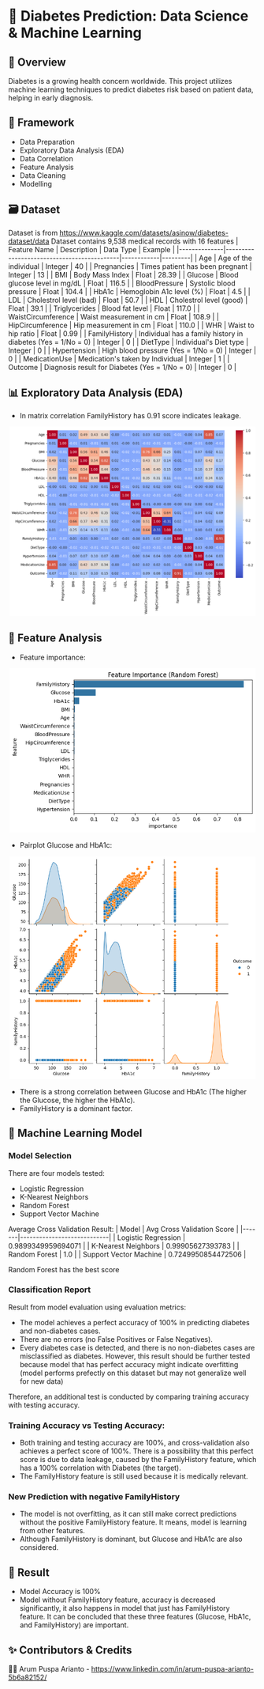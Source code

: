# 🏥 Diabetes Prediction: Data Science & Machine Learning

## 🚀 Overview
Diabetes is a growing health concern worldwide. This project utilizes machine learning techniques to predict diabetes risk based on patient data, helping in early diagnosis.

## 📝 Framework
- Data Preparation
- Exploratory Data Analysis (EDA)
- Data Correlation
- Feature Analysis
- Data Cleaning
- Modelling

## 🗃️ Dataset
Dataset is from https://www.kaggle.com/datasets/asinow/diabetes-dataset/data
Dataset contains 9,538 medical records with 16 features
| Feature Name  | Description                                  | Data Type  | Example |
|--------------|--------------------------------------------|------------|---------|
| Age      | Age of the individual             | Integer    | 40     |
| Pregnancies | Times patient has been pregnant          | Integer    | 13      |
| BMI          | Body Mass Index                          | Float    | 28.39    |
| Glucose          | Blood glucose level in mg/dL                    | Float    | 116.5      |
| BloodPressure | Systolic blood pressure     | Float | 104.4     |
| HbA1c | Hemoglobin A1c level (%)     | Float | 4.5     |
| LDL | Cholestrol level (bad)     | Float | 50.7     |
| HDL | Cholestrol level (good)    | Float | 39.1     |
| Triglycerides | Blood fat level     | Float | 117.0     |
| WaistCircumference | Waist measurement in cm     | Float | 108.9     |
| HipCircumference | Hip measurement in cm     | Float | 110.0     |
| WHR | Waist to hip ratio     | Float | 0.99     |
| FamilyHistory | Individual has a family history in diabetes (Yes = 1/No = 0)     | Integer | 0     |
| DietType | Individual's Diet type     | Integer | 0     |
| Hypertension | High blood pressure (Yes = 1/No = 0)    | Integer | 0     |
| MedicationUse | Medication's taken by Individual     | Integer | 1     |
| Outcome | Diagnosis result for Diabetes (Yes = 1/No = 0)    | Integer | 0     |

## 📊 Exploratory Data Analysis (EDA)
- In matrix correlation FamilyHistory has 0.91 score indicates leakage.
<p align="center">
<img src="Images/Matrix_Correlation.png" width="500">
</p>


## 📑 Feature Analysis
- Feature importance:
<p align="center">
<img src="Images/Feature_Importance.png" width="500">
</p>

- Pairplot Glucose and HbA1c:
<p align="center">
<img src="Images/Pairplot.png" width="500">
</p>

- There is a strong correlation between Glucose and HbA1c (The higher the Glucose, the higher the HbA1c).
- FamilyHistory is a dominant factor.

## 🤖 Machine Learning Model
### Model Selection
There are four models tested:
- Logistic Regression
- K-Nearest Neighbors
- Random Forest
- Support Vector Machine

Average Cross Validation Result:
| Model | Avg Cross Validation Score |
|-------|----------------------------|
| Logistic Regression | 0.9899349959694071 |
| K-Nearest Neighbors | 0.99905627393783 |
| Random Forest | 1.0 |
| Support Vector Machine | 0.7249950854472506 |

Random Forest has the best score

###  Classification Report
Result from model evaluation using evaluation metrics:
- The model achieves a perfect accuracy of 100% in predicting diabetes and non-diabetes cases.
- There are no errors (no False Positives or False Negatives).
- Every diabetes case is detected, and there is no non-diabetes cases are misclassified as diabetes.
However, this result should be further tested because model that has perfect accuracy might indicate overfitting (model performs prefectly on this dataset but may not generalize well for new data)

Therefore, an additional test is conducted by comparing training accuracy with testing accuracy.

### Training Accuracy vs Testing Accuracy:
- Both training and testing accuracy are 100%, and cross-validation also achieves a perfect score of 100%.
There is a possibility that this perfect score is due to data leakage, caused by the FamilyHistory feature, which has a 100% correlation with Diabetes (the target).
- The FamilyHistory feature is still used because it is medically relevant.

### New Prediction with negative FamilyHistory
- The model is not overfitting, as it can still make correct predictions without the positive FamilyHistory feature.
It means, model is learning from other features.
- Although FamilyHistory is dominant, but Glucose and HbA1c are also considered.

## 🎉 Result
- Model Accuracy is 100%
- Model without FamilyHistory feature, accuracy is decreased significantly, it also happens in model that just has FamilyHistory feature. It can be concluded that these three features (Glucose, HbA1c, and FamilyHistory) are important.


## ✨ Contributors & Credits
👩‍💻 Arum Puspa Arianto - https://www.linkedin.com/in/arum-puspa-arianto-5b6a82152/